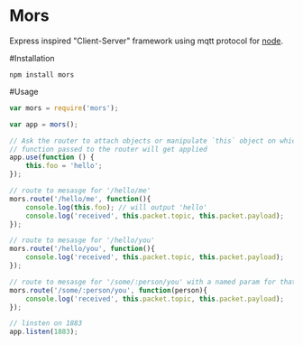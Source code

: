 Mors
====

Express inspired "Client-Server" framework using mqtt protocol for [node](nodejs.org).

#Installation
```
npm install mors
```

#Usage

```javascript
var mors = require('mors');

var app = mors();

// Ask the router to attach objects or manipulate `this` object on which the
// function passed to the router will get applied
app.use(function () {
	this.foo = 'hello';
});

// route to mesasge for '/hello/me'
mors.route('/hello/me', function(){
	console.log(this.foo); // will output 'hello'
	console.log('received', this.packet.topic, this.packet.payload);
});

// route to mesasge for '/hello/you'
mors.route('/hello/you', function(){
	console.log('received', this.packet.topic, this.packet.payload);
});

// route to mesasge for '/some/:person/you' with a named param for that token
mors.route('/some/:person/you', function(person){
	console.log('received', this.packet.topic, this.packet.payload);
});

// linsten on 1883
app.listen(1883);
```